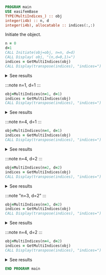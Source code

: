 ```fortran
PROGRAM main
USE easifemBase
TYPE(MultiIndices_) :: obj
integer(i4b) :: n, d
integer(i4b), allocatable :: indices(:,:)
```

Initiate the object.

```fortran
n = 0
d=1
CALL Initiate(obj=obj, n=n, d=d)
CALL Display( obj, "(n,d=0,1)=")
indices = GetMultiIndices(obj)
CALL Display(transpose(indices), "indices=")
```

<details>
<summary>See results</summary>
<div>

```txt title="results"
(n,d=0,1)=
n = 0
d = 1
indices=
--------
  0  0
```

</div>
</details>

:::note
n=1, d=1
:::

```fortran
obj=MultiIndices(n=1, d=1)
indices = GetMultiIndices(obj)
CALL Display(transpose(indices), "indices=")
```

<details>
<summary>See results</summary>
<div>

```txt title="results"
indices=
--------
0  1
1  0
```

</div>
</details>

:::note
n=4, d=1
:::

```fortran
obj=MultiIndices(n=4, d=1)
indices = GetMultiIndices(obj)
CALL Display(transpose(indices), "indices=")
```

<details>
<summary>See results</summary>
<div>

```txt title="results"
indices=
--------
  0  4
  1  3
  2  2
  3  1
  4  0
```

</div>
</details>

:::note
n=4, d=2
:::

```fortran
obj=MultiIndices(n=2, d=2)
indices = GetMultiIndices(obj)
CALL Display(transpose(indices), "indices=")
```

<details>
<summary>See results</summary>
<div>

```txt title="results"
indices=
--------
0  0  2
0  1  1
0  2  0
1  0  1
1  1  0
2  0  0
```

</div>
</details>

:::note
"n=3, d=2"
:::

```fortran
obj=MultiIndices(n=3, d=2)
indices = GetMultiIndices(obj)
CALL Display(transpose(indices), "indices=")
```

<details>
<summary>See results</summary>
<div>

```txt title="results"
indices=
--------
0  0  3
0  1  2
0  2  1
0  3  0
1  0  2
1  1  1
1  2  0
2  0  1
2  1  0
3  0  0
```

</div>
</details>

:::note
n=4, d=2
:::

```fortran
obj=MultiIndices(n=4, d=2)
indices = GetMultiIndices(obj)
CALL Display(transpose(indices), "indices=")
```

<details>
<summary>See results</summary>
<div>

```txt title="results"
indices=
--------
0  0  4
0  1  3
0  2  2
0  3  1
0  4  0
1  0  3
1  1  2
1  2  1
1  3  0
2  0  2
2  1  1
2  2  0
3  0  1
3  1  0
4  0  0
```

</div>
</details>

```fortran
END PROGRAM main
```
